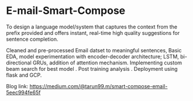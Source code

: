 # E-mail-Smart-Compose
To design a language model/system that captures the context from the prefix provided and offers instant, real-time high quality suggestions for sentence completion.

Cleaned and pre-processed Email datset to meaningful sentences, Basic EDA, model experimentation with encoder-decoder architecture; LSTM, bi-directional GRUs, addition of attention mechanism. Implementing custom beam search for best model . Post training analysis . Deployment using flask and GCP.

Blog link: https://medium.com/@tarun99.m/smart-compose-email-5eec994fe65f
